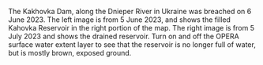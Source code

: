 The Kakhovka Dam, along the Dnieper River in Ukraine was breached on 6 June 2023. The left image is from 5 June 2023, and shows the filled Kahovka Reservoir in the right portion of the map. The right image is from 5 July 2023 and shows the drained reservoir. Turn on and off the OPERA surface water extent layer to see that the reservoir is no longer full of water, but is mostly brown, exposed ground.


